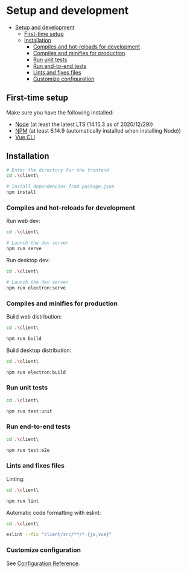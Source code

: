 # Setup and development

- [Setup and development](#setup-and-development)
  - [First-time setup](#first-time-setup)
  - [Installation](#installation)
    - [Compiles and hot-reloads for development](#compiles-and-hot-reloads-for-development)
    - [Compiles and minifies for production](#compiles-and-minifies-for-production)
    - [Run unit tests](#run-unit-tests)
    - [Run end-to-end tests](#run-end-to-end-tests)
    - [Lints and fixes files](#lints-and-fixes-files)
    - [Customize configuration](#customize-configuration)

## First-time setup

Make sure you have the following installed:

- [Node](https://nodejs.org/en/) (at least the latest LTS (14.15.3 as of 2020/12/29))
- [NPM](https://www.npmjs.com/get-npm) (at least 6.14.9 (automatically installed when installing Node))
- [Vue CLI](https://cli.vuejs.org/)

## Installation

```bash
# Enter the directory for the frontend
cd .\client\

# Install dependencies from package.json
npm install
```

### Compiles and hot-reloads for development

Run web dev:

```bash
cd .\client\

# Launch the dev server
npm run serve
```

Run desktop dev:

```bash
cd .\client\

# Launch the dev server
npm run electron:serve
```

### Compiles and minifies for production

Build web distribution:

```bash
cd .\client\

npm run build
```

Build desktop distribution:

```bash
cd .\client\

npm run electron:build
```

### Run unit tests

```bash
cd .\client\

npm run test:unit
```

### Run end-to-end tests

```bash
cd .\client\

npm run test:e2e
```

### Lints and fixes files

Linting:

```bash
cd .\client\

npm run lint
```

Automatic code formatting with eslint:

```bash
cd .\client\

eslint --fix "client/src/**/*.{js,vue}"
```

### Customize configuration

See [Configuration Reference](https://cli.vuejs.org/config/).

